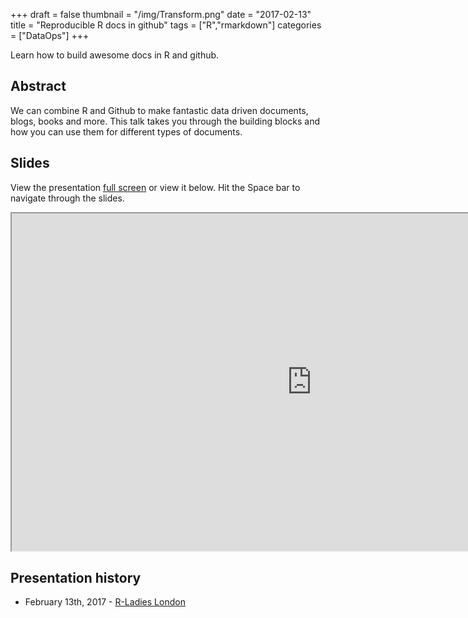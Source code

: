 +++
draft = false
thumbnail = "/img/Transform.png"
date = "2017-02-13"
title = "Reproducible R docs in github"
tags = ["R","rmarkdown"]
categories = ["DataOps"]
+++

Learn how to build awesome docs in R and github.

## Abstract
We can combine R and Github to make fantastic data driven documents, blogs, books and more. This talk takes you through the building blocks and how you can use them for different types of documents.

## Slides
View the presentation [full screen](http://stephlocke.info/Rtraining/reproducibledocs.html#/) or view it below. Hit the Space bar to navigate through the slides.

<iframe src="http://stephlocke.info/Rtraining/reproducibledocs.html#/" width="960" height="540"></iframe>


<!--## Videos-->

## Presentation history
- February 13th, 2017 - [R-Ladies London](https://www.meetup.com/rladies-london/events/237327713/)
